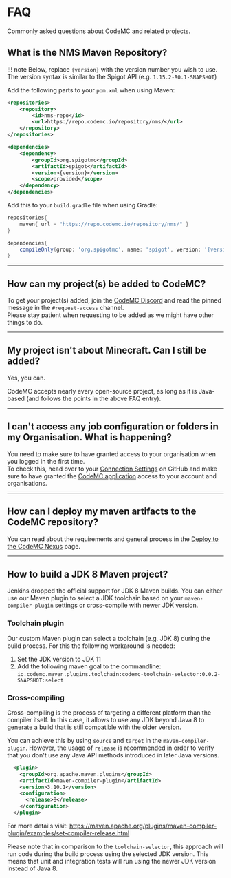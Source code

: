 [Discord]: https://discord.gg/AGcFMu6
[Connection Settings]: https://github.com/settings/applications
[CodeMC application]: https://github.com/settings/connections/applications/2debe3b061b244423bf5


# FAQ

Commonly asked questions about CodeMC and related projects.

## What is the NMS Maven Repository?

!!! note
    Below, replace `{version}` with the version number you wish to use.  
    The version syntax is similar to the Spigot API (e.g. `1.15.2-R0.1-SNAPSHOT`)

Add the following parts to your `pom.xml` when using Maven:  
```xml
<repositories>
    <repository>
        <id>nms-repo</id>
        <url>https://repo.codemc.io/repository/nms/</url>
    </repository>
</repositories>

<dependencies>
    <dependency>
        <groupId>org.spigotmc</groupId>
        <artifactId>spigot</artifactId>
        <version>{version}</version>
        <scope>provided</scope>
    </dependency>
</dependencies>
```

Add this to your `build.gradle` file when using Gradle:
```groovy
repositories{
    maven{ url = "https://repo.codemc.io/repository/nms/" }
}

dependencies{
    compileOnly(group: 'org.spigotmc', name: 'spigot', version: '{version}')
}
```

----
## How can my project(s) be added to CodeMC?

To get your project(s) added, join the [CodeMC Discord][Discord] and read the pinned message in the `#request-access` channel.  
Please stay patient when requesting to be added as we might have other things to do.

----
## My project isn't about Minecraft. Can I still be added?

Yes, you can.

CodeMC accepts nearly every open-source project, as long as it is Java-based (and follows the points in the above FAQ entry).

----
## I can't access any job configuration or folders in my Organisation. What is happening?
You need to make sure to have granted access to your organisation when you logged in the first time.  
To check this, head over to your [Connection Settings] on GitHub and make sure to have granted the [CodeMC application] access to your account and organisations.

----
## How can I deploy my maven artifacts to the CodeMC repository?

You can read about the requirements and general process in the [Deploy to the CodeMC Nexus](../jenkins/deploy/) page.

----
## How to build a JDK 8 Maven project?

Jenkins dropped the official support for JDK 8 Maven builds. You can either use our Maven plugin to select a JDK toolchain based on your `maven-compiler-plugin` settings or cross-compile with newer JDK version.

### Toolchain plugin

Our custom Maven plugin can select a toolchain (e.g. JDK 8) during the build process. For this the following workaround is needed:

1. Set the JDK version to JDK 11
2. Add the following maven goal to the commandline:
`io.codemc.maven.plugins.toolchain:codemc-toolchain-selector:0.0.2-SNAPSHOT:select`

### Cross-compiling

Cross-compiling is the process of targeting a different platform than the compiler itself. In this case, it allows to use any JDK beyond Java 8 to generate a build that is still compatible with the older version.

You can achieve this by using `source` and `target` in the `maven-compiler-plugin`. However, the usage of `release` is recommended in order to verify that you don't use any Java API methods introduced in later Java versions.
```xml
  <plugin>
    <groupId>org.apache.maven.plugins</groupId>
    <artifactId>maven-compiler-plugin</artifactId>
    <version>3.10.1</version>
    <configuration>
      <release>8</release>
    </configuration>
  </plugin>
```
For more details visit: https://maven.apache.org/plugins/maven-compiler-plugin/examples/set-compiler-release.html

Please note that in comparison to the `toolchain-selector`, this approach will run code during the build process using the selected JDK version. This means that unit and integration tests will run using the newer JDK version instead of Java 8. 

